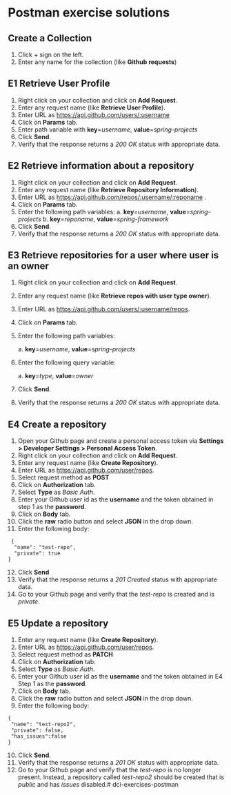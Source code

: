 # Postman exercise solutions

## Create a Collection

 1. Click + sign on the left.
 2. Enter any name for the collection (like **Github requests**) 

## E1 Retrieve User Profile

 1. Right click on your collection and click on **Add Request**.
 2. Enter any request name (like **Retrieve User Profile**).
 3. Enter URL as https://api.github.com/users/:username
 4. Click on **Params** tab. 
 5. Enter path variable with **key**=*username*, **value**=*spring-projects*
 6. Click **Send**.
 7. Verify that the response returns a *200 OK* status with appropriate data.

## E2 Retrieve information about a repository

 1. Right click on your collection and click on **Add Request**.
 2. Enter any request name (like **Retrieve Repository Information**).
 3. Enter URL as https://api.github.com/repos/:username/:reponame .
 4. Click on **Params** tab. 
 5. Enter the following path variables:
	 a. **key**=*username*, **value**=*spring-projects*
	 b. **key**=*reponame*, **value**=*spring-framework*
  6. Click **Send**.
  7. Verify that the response returns a *200 OK* status with appropriate data.

## E3 Retrieve repositories for a user where user is an owner

 1. Right click on your collection and click on **Add Request**.
 2. Enter any request name (like **Retrieve repos with user type owner**).
 3. Enter URL as https://api.github.com/users/:username/repos.
 4. Click on **Params** tab. 
 5. Enter the following path variables:
 
 	 a. **key**=*username*, **value**=*spring-projects*

 6.  Enter the following query variable:
 
	 a.  **key**=*type*, **value**=*owner*
 7. Click **Send**.
 8. Verify that the response returns a *200 OK* status with appropriate data.

## E4 Create a repository

 1. Open your Github page and create a personal access token via **Settings > Developer Settings > Personal Access Token**.
 2. Right click on your collection and click on **Add Request**.
 3. Enter any request name (like **Create Repository**).
 4. Enter URL as https://api.github.com/user/repos.
 5. Select request method as **POST**
 6. Click on **Authorization** tab.
 7. Select **Type** as *Basic Auth*.
 8. Enter your Github user id as the **username** and the token obtained in step 1 as the **password**.
 9. Click on **Body** tab.
 10. Click the **raw** radio button and select **JSON** in the drop down.
 11. Enter the following body:
```
 {
  "name": "test-repo",
  "private": true
}
```
12. Click **Send**
13. Verify that the response returns a *201 Created* status with appropriate data.
14. Go to your Github page and verify that the *test-repo* is created and is *private*.

## E5 Update a repository

1. Enter any request name (like **Create Repository**).
2. Enter URL as https://api.github.com/user/repos.
3. Select request method as **PATCH**
4. Click on **Authorization** tab.
5. Select **Type** as *Basic Auth*.
6. Enter your Github user id as the **username** and the token obtained in E4 Step 1 as the **password**.
7. Click on **Body** tab.
8. Click the **raw** radio button and select **JSON** in the drop down.
9. Enter the following body:
```
{
 "name": "test-repo2",
 "private": false,
 "has_issues":false
}
```
10. Click **Send**.
11. Verify that the response returns a *201 OK* status with appropriate data.
12. Go to your Github page and verify that the *test-repo* is no longer present. Instead, a repository called *test-repo2* should be created that is *public* and has *issues* disabled.# dci-exercises-postman